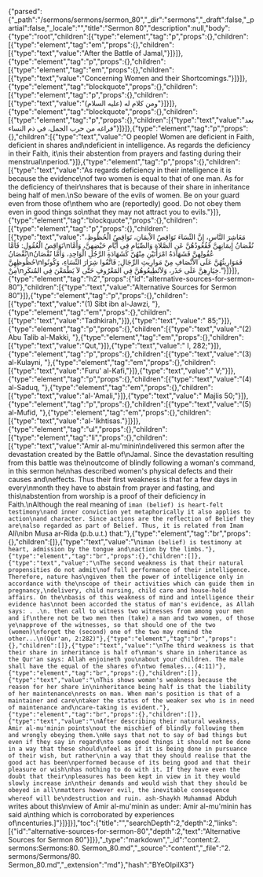 {"parsed":{"_path":"/sermons/sermons/sermon_80","_dir":"sermons","_draft":false,"_partial":false,"_locale":"","title":"Sermon 80","description":null,"body":{"type":"root","children":[{"type":"element","tag":"p","props":{},"children":[{"type":"element","tag":"em","props":{},"children":[{"type":"text","value":"After the Battle of Jamal,"}]}]},{"type":"element","tag":"p","props":{},"children":[{"type":"element","tag":"em","props":{},"children":[{"type":"text","value":"Concerning Women and their Shortcomings."}]}]},{"type":"element","tag":"blockquote","props":{},"children":[{"type":"element","tag":"p","props":{},"children":[{"type":"text","value":"ومن كلام له (عليه السلام)"}]}]},{"type":"element","tag":"blockquote","props":{},"children":[{"type":"element","tag":"p","props":{},"children":[{"type":"text","value":"بعد فراغه من حرب الجمل، في ذم النساء"}]}]},{"type":"element","tag":"p","props":{},"children":[{"type":"text","value":"O people! Women are deficient in Faith, deficient in shares and\ndeficient in intelligence. As regards the deficiency in their Faith, it\nis their abstention from prayers and fasting during their menstrual\nperiod."}]},{"type":"element","tag":"p","props":{},"children":[{"type":"text","value":"As regards deficiency in their intelligence it is because the evidence\nof two women is equal to that of one man. As for the deficiency of their\nshares that is because of their share in inheritance being half of men.\nSo beware of the evils of women. Be on your guard even from those of\nthem who are (reportedly) good. Do not obey them even in good things so\nthat they may not attract you to evils."}]},{"type":"element","tag":"blockquote","props":{},"children":[{"type":"element","tag":"p","props":{},"children":[{"type":"text","value":"مَعَاشِرَ النَّاسِ، إِنَّ النِّسَاءَ نَوَاقِصُ الاْيمَانِ، نَوَاقِصُ الْحُظُوظِ، نَوَاقِصُ الْعُقُولِ: فَأَمَّا\nنُقْصَانُ إِيمَانِهِنَّ فَقُعُودُهُنَّ عَنِ الصَّلاةِ وَالصِّيَامِ فِي أَيَّامِ حَيْضِهِنَّ، وَأَمَّا نُقْصَانُ\nعُقُولِهِنَّ فَشَهَادَةُ امْرَأَتَيْنِ مِنْهُنّ كَشَهَادَةِ الرَّجُلِ الْوَاحِدِ، وَأَمَّا نُقْصَانُ حُظُوظِهِنَّ\nفَمَوَارِيثُهُنَّ عَلَى الاْنْصَافِ مِنْ مَوارِيثِ الرِّجَالِ; فَاتَّقُوا شِرَارَ النِّسَاءِ، وَكُونُوا مِنْ\nخِيَارِهِنَّ عَلَى حَذَر، وَلاَتُطِيعُوهُنَّ فِي المَعْرُوفِ حَتَّى لاَ يَطْمَعْنَ فِي المُنكَرِ."}]}]},{"type":"element","tag":"h2","props":{"id":"alternative-sources-for-sermon-80"},"children":[{"type":"text","value":"Alternative Sources for Sermon 80"}]},{"type":"element","tag":"p","props":{},"children":[{"type":"text","value":"(1) Sibt ibn al-Jawzi, "},{"type":"element","tag":"em","props":{},"children":[{"type":"text","value":"Tadhkirah,"}]},{"type":"text","value":" 85;"}]},{"type":"element","tag":"p","props":{},"children":[{"type":"text","value":"(2) Abu Talib al-Makki, "},{"type":"element","tag":"em","props":{},"children":[{"type":"text","value":"Qut,"}]},{"type":"text","value":" I, 282;"}]},{"type":"element","tag":"p","props":{},"children":[{"type":"text","value":"(3) al-Kulayni, "},{"type":"element","tag":"em","props":{},"children":[{"type":"text","value":"Furu' al-Kafi,"}]},{"type":"text","value":" V;"}]},{"type":"element","tag":"p","props":{},"children":[{"type":"text","value":"(4) al-Saduq, "},{"type":"element","tag":"em","props":{},"children":[{"type":"text","value":"al-'Amali,"}]},{"type":"text","value":" Majlis 50;"}]},{"type":"element","tag":"p","props":{},"children":[{"type":"text","value":"(5) al-Mufid, "},{"type":"element","tag":"em","props":{},"children":[{"type":"text","value":"al-'Ikhtisas."}]}]},{"type":"element","tag":"ul","props":{},"children":[{"type":"element","tag":"li","props":{},"children":[{"type":"text","value":"Amir al-mu'minin\ndelivered this sermon after the devastation created by the Battle of\nJamal. Since the devastation resulting from this battle was the\noutcome of blindly following a woman's command, in this sermon he\nhas described women's physical defects and their causes and\neffects. Thus their first weakness is that for a few days in every\nmonth they have to abstain from prayer and fasting, and this\nabstention from worship is a proof of their deficiency in Faith.\nAlthough the real meaning of `iman (belief) is heart-felt testimony\nand inner conviction yet metaphorically it also applies to action\nand character. Since actions are the reflection of Belief they are\nalso regarded as part of Belief. Thus, it is related from Imam `Ali\nibn Musa ar-Rida (p.b.u.t.) that:"},{"type":"element","tag":"br","props":{},"children":[]},{"type":"text","value":"\n`iman (belief) is testimony at heart, admission by the tongue and\naction by the limbs."},{"type":"element","tag":"br","props":{},"children":[]},{"type":"text","value":"\nThe second weakness is that their natural propensities do not admit\nof full performance of their intelligence. Therefore, nature has\ngiven them the power of intelligence only in accordance with the\nscope of their activities which can guide them in pregnancy,\ndelivery, child nursing, child care and house-hold affairs. On the\nbasis of this weakness of mind and intelligence their evidence has\nnot been accorded the status of man's evidence, as Allah says: . .\n. then call to witness two witnesses from among your men and if\nthere not be two men then (take) a man and two women, of those ye\napprove of the witnesses, so that should one of the two (women)\nforget the (second) one of the two may remind the other...\n(Qur'an, 2:282)"},{"type":"element","tag":"br","props":{},"children":[]},{"type":"text","value":"\nThe third weakness is that their share in inheritance is half of\nman's share in inheritance as the Qur'an says: Allah enjoineth you\nabout your children. The male shall have the equal of the shares of\ntwo females...(4:11)"},{"type":"element","tag":"br","props":{},"children":[]},{"type":"text","value":"\nThis shows woman's weakness because the reason for her share in\ninheritance being half is that the liability of her maintenance\nrests on man. When man's position is that of a maintainer and care\ntaker the status of the weaker sex who is in need of maintenance and\ncare-taking is evident."},{"type":"element","tag":"br","props":{},"children":[]},{"type":"text","value":"\nAfter describing their natural weakness, Amir al-mu'minin points\nout the mischief of blindly following them and wrongly obeying them.\nHe says that not to say of bad things but even if they say in regard\nto some good things it should not be done in a way that these should\nfeel as if it is being done in pursuance of their wish, but rather\nin a way that they should realise that the good act has been\nperformed because of its being good and that their pleasure or wish\nhas nothing to do with it. If they have even the doubt that their\npleasures has been kept in view in it they would slowly increase in\ntheir demands and would wish that they should be obeyed in all\nmatters however evil, the inevitable consequence whereof will be\ndestruction and ruin. ash-Shaykh Muhammad `Abduh writes about this\nview of Amir al-mu'minin as under: Amir al-mu'minin has said a\nthing which is corroborated by experiences of\ncenturies.]"}]}]}],"toc":{"title":"","searchDepth":2,"depth":2,"links":[{"id":"alternative-sources-for-sermon-80","depth":2,"text":"Alternative Sources for Sermon 80"}]}},"_type":"markdown","_id":"content:2. sermons:Sermons:80. Sermon_80.md","_source":"content","_file":"2. sermons/Sermons/80. Sermon_80.md","_extension":"md"},"hash":"BYeOIpilX3"}